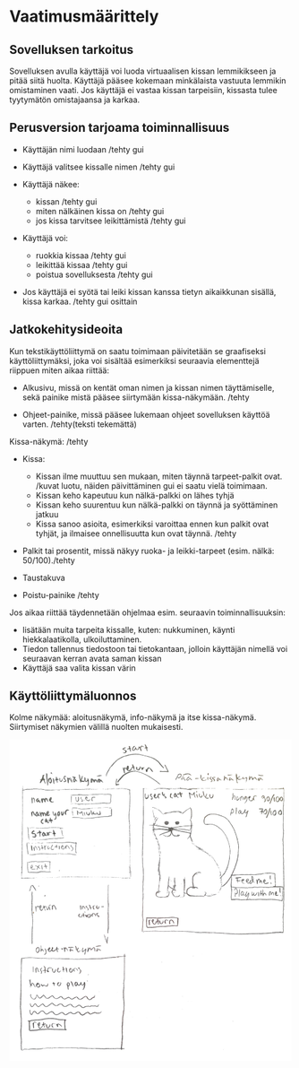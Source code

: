 # Vaatimusmäärittely

## Sovelluksen tarkoitus

Sovelluksen avulla käyttäjä voi luoda virtuaalisen kissan lemmikikseen ja pitää siitä huolta. Käyttäjä pääsee kokemaan minkälaista vastuuta lemmikin omistaminen vaati. Jos käyttäjä ei vastaa kissan tarpeisiin, kissasta tulee tyytymätön omistajaansa ja karkaa.


## Perusversion tarjoama toiminnallisuus

- Käyttäjän nimi luodaan /tehty gui
- Käyttäjä valitsee kissalle nimen /tehty gui

- Käyttäjä näkee: 
	- kissan /tehty gui
	- miten nälkäinen kissa on /tehty gui
	- jos kissa tarvitsee leikittämistä /tehty gui


- Käyttäjä voi:
	- ruokkia kissaa /tehty gui
	- leikittää kissaa /tehty gui
	- poistua sovelluksesta /tehty gui
- Jos käyttäjä ei syötä tai leiki kissan kanssa tietyn aikaikkunan sisällä, kissa karkaa. /tehty gui osittain


## Jatkokehitysideoita

Kun tekstikäyttöliittymä on saatu toimimaan päivitetään se graafiseksi käyttöliittymäksi, joka voi sisältää esimerkiksi seuraavia elementtejä riippuen miten aikaa riittää:

- Alkusivu, missä on kentät oman nimen ja kissan nimen täyttämiselle, sekä painike mistä pääsee siirtymään kissa-näkymään. /tehty

- Ohjeet-painike, missä pääsee lukemaan ohjeet sovelluksen käyttöä varten. /tehty(teksti tekemättä)

Kissa-näkymä: /tehty

- Kissa: 
	- Kissan ilme muuttuu sen mukaan, miten täynnä tarpeet-palkit ovat. /kuvat luotu, näiden päivittäminen gui ei saatu vielä toimimaan.
	- Kissan keho kapeutuu kun nälkä-palkki on lähes tyhjä
	- Kissan keho suurentuu kun nälkä-palkki on täynnä ja syöttäminen jatkuu
	- Kissa sanoo asioita, esimerkiksi varoittaa ennen kun palkit ovat tyhjät, ja ilmaisee onnellisuutta kun ovat täynnä. /tehty
	
- Palkit tai prosentit, missä näkyy ruoka- ja leikki-tarpeet (esim. nälkä: 50/100)./tehty
- Taustakuva
- Poistu-painike /tehty


Jos aikaa riittää täydennetään ohjelmaa esim. seuraavin toiminnallisuuksin:
- lisätään muita tarpeita kissalle, kuten: nukkuminen, käynti hiekkalaatikolla, ulkoiluttaminen.
- Tiedon tallennus tiedostoon tai tietokantaan, jolloin käyttäjän nimellä voi seuraavan kerran avata saman kissan
- Käyttäjä saa valita kissan värin

## Käyttöliittymäluonnos

Kolme näkymää: aloitusnäkymä, info-näkymä ja itse kissa-näkymä. Siirtymiset näkymien välillä nuolten mukaisesti.

![](./kuvat/kayttoliittyma_luonnos.jpg)


